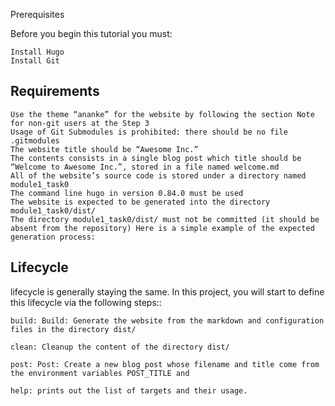 Prerequisites

Before you begin this tutorial you must:

    Install Hugo
    Install Git

## Requirements

    Use the theme “ananke” for the website by following the section Note for non-git users at the Step 3
    Usage of Git Submodules is prohibited: there should be no file .gitmodules
    The website title should be “Awesome Inc.”
    The contents consists in a single blog post which title should be “Welcome to Awesome Inc.”, stored in a file named welcome.md
    All of the website’s source code is stored under a directory named module1_task0
    The command line hugo in version 0.84.0 must be used
    The website is expected to be generated into the directory module1_task0/dist/
    The directory module1_task0/dist/ must not be committed (it should be absent from the repository) Here is a simple example of the expected generation process:

## Lifecycle

lifecycle is generally staying the same. In this project, you will start to define this lifecycle via the following steps::

    build: Build: Generate the website from the markdown and configuration files in the directory dist/

    clean: Cleanup the content of the directory dist/

    post: Post: Create a new blog post whose filename and title come from the environment variables POST_TITLE and

    help: prints out the list of targets and their usage.

